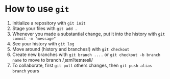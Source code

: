    # How to use `git`
1. Initialize a repository with `git init`
2. Stage your files with `git add .`
3. Whenever you made a substantial change, put it into the history with `git commit -m "message"`
4. See your history with `git log`
5. Move around (history and branches!) with `git checkout`
6. Create new branches with `git branch ....` or `git checkout -b branch name` to move to branch /ˌsɪmlˈteɪnɪəsli/
7. To collaborate, first `git pull` others changes, then `git push alias branch` yours